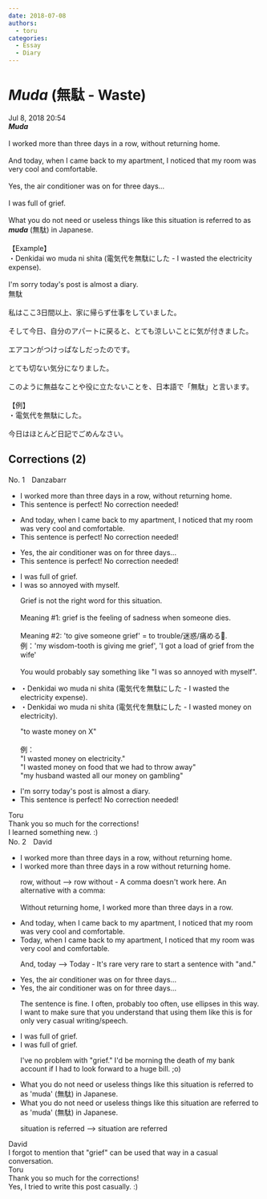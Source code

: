 ```yaml
---
date: 2018-07-08
authors:
  - toru
categories:
  - Essay
  - Diary
---
```


<h1 id="subject_show"><strong><em>Muda</strong></em> (無駄 - Waste)</h1>
<div class="date">Jul 8, 2018 20:54</div>
<div id="post"><div id="body_show_ori">
<strong><em>Muda</strong></em><br/><br/>I worked more than three days in a row, without returning home.<br/><br/>And today, when I came back to my apartment, I noticed that my room was very cool and comfortable.<br/><br/>Yes, the air conditioner was on for three days...<br/><br/>I was full of grief.<br/><br/>What you do not need or useless things like this situation is referred to as <strong><em>muda</em></strong> (無駄) in Japanese.<br/><br/>【Example】<br/>・Denkidai wo muda ni shita (電気代を無駄にした - I wasted the electricity expense).<br/><br/>I'm sorry today's post is almost a diary.
</div></div>

<!-- more -->

<div id="post_ja"><div id="body_show_mo">
無駄<br/><br/>私はここ3日間以上、家に帰らず仕事をしていました。<br/><br/>そして今日、自分のアパートに戻ると、とても涼しいことに気が付きました。<br/><br/>エアコンがつけっぱなしだったのです。<br/><br/>とても切ない気分になりました。<br/><br/>このように無益なことや役に立たないことを、日本語で「無駄」と言います。<br/><br/>【例】<br/>・電気代を無駄にした。<br/><br/>今日はほとんど日記でごめんなさい。
</div></div>

## Corrections (2)
<div id="block"><div class="first_name"> No. 1　<span class="just_name">Danzabarr</span></div><div id="block2">
<ul class="correction_field">
<li class="incorrect">I worked more than three days in a row, without returning home.</li>
<li class="corrected perfect">This sentence is perfect! No correction needed!</li>
</ul>
<ul class="correction_field">
<li class="incorrect">And today, when I came back to my apartment, I noticed that my room was very cool and comfortable.</li>
<li class="corrected perfect">This sentence is perfect! No correction needed!</li>
</ul>
<ul class="correction_field">
<li class="incorrect">Yes, the air conditioner was on for three days...</li>
<li class="corrected perfect">This sentence is perfect! No correction needed!</li>
</ul>
<ul class="correction_field">
<li class="incorrect">I was full of grief.</li>
<li class="corrected correct">
I was <span class="f_blue">so annoyed with myself.</span>
<p class="correction_comment">Grief is not the right word for this situation.<br/><br/>Meaning #1: grief is the feeling of sadness when someone dies.<br/><br/>Meaning #2: 'to give someone grief' = to trouble/迷惑/痛める.<br/>例：'my wisdom-tooth is giving me grief', 'I got a load of grief from the wife'<br/><br/>You would probably say something like "I was so annoyed with myself".</p>
</li>
</ul>
<ul class="correction_field">
<li class="incorrect">・Denkidai wo muda ni shita (電気代を無駄にした - I wasted the electricity expense).</li>
<li class="corrected correct">
・Denkidai wo muda ni shita (電気代を無駄にした - I wasted <span class="f_blue">money on electricity</span>).
<p class="correction_comment">"to waste money on X"<br/><br/>例：<br/>"I wasted money on electricity."<br/>"I wasted money on food that we had to throw away"<br/>"my husband wasted all our money on gambling"</p>
</li>
</ul>
<ul class="correction_field">
<li class="incorrect">I'm sorry today's post is almost a diary.</li>
<li class="corrected perfect">This sentence is perfect! No correction needed!</li>
</ul>
</div><div class="name"><span class="just_name">Toru</span><br>
Thank you so much for the corrections!<br/>I learned something new. :)
</div>
</div>
<div id="block"><div class="first_name"> No. 2　<span class="just_name">David</span></div><div id="block2">
<ul class="correction_field">
<li class="incorrect">I worked more than three days in a row, without returning home.</li>
<li class="corrected correct">
I worked more than three days in a row without returning home.
<p class="correction_comment">row, without --&gt; row without - A comma doesn't work here. An alternative with a comma:<br/><br/>Without returning home, I worked more than three days in a row.</p>
</li>
</ul>
<ul class="correction_field">
<li class="incorrect">And today, when I came back to my apartment, I noticed that my room was very cool and comfortable.</li>
<li class="corrected correct">
Today, when I came back to my apartment, I noticed that my room was very cool and comfortable.
<p class="correction_comment">And, today --&gt; Today - It's rare very rare to start a sentence with "and."</p>
</li>
</ul>
<ul class="correction_field">
<li class="incorrect">Yes, the air conditioner was on for three days...</li>
<li class="corrected correct">
Yes, the air conditioner was on for three days...
<p class="correction_comment">The sentence is fine. I often, probably too often, use ellipses in this way. I want to make sure that you understand that using them like this is for only very casual writing/speech.</p>
</li>
</ul>
<ul class="correction_field">
<li class="incorrect">I was full of grief.</li>
<li class="corrected correct">
I was full of grief.
<p class="correction_comment">I've no problem with "grief." I'd be morning the death of my bank account if I had to look forward to a huge bill. ;o)</p>
</li>
</ul>
<ul class="correction_field">
<li class="incorrect">What you do not need or useless things like this situation is referred to as 'muda' (無駄) in Japanese.</li>
<li class="corrected correct">
What you do not need or useless things like this situation are referred to as 'muda' (無駄) in Japanese.
<p class="correction_comment">situation is referred --&gt; situation are referred</p>
</li>
</ul>
</div><div class="name"><span class="just_name">David</span><br>
I forgot to mention that "grief" can be used that way in a casual conversation.
</div>
<div class="name"><span class="just_name">Toru</span><br>
Thank you so much for the corrections!<br/>Yes, I tried to write this post casually. :)
</div>
</div>
